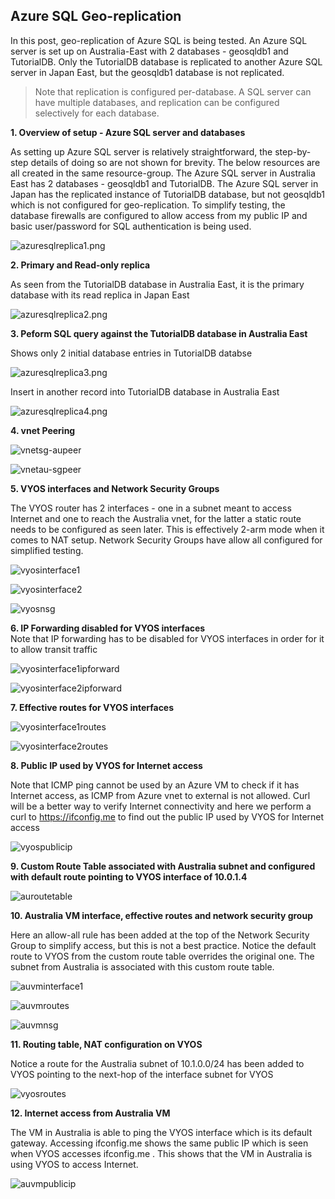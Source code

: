 ## Azure SQL Geo-replication

In this post, geo-replication of Azure SQL is being tested. An Azure SQL server is set up on Australia-East with 2 databases - geosqldb1 and TutorialDB. Only the TutorialDB database is replicated to another Azure SQL server in Japan East, but the geosqldb1 database is not replicated. 

> Note that replication is configured per-database. A SQL server can have multiple databases, and replication can be configured selectively for each database.


**1. Overview of setup - Azure SQL server and databases**

As setting up Azure SQL server is relatively straightforward, the step-by-step details of doing so are not shown for brevity. The below resources are all created in the same resource-group. The Azure SQL server in Australia East has 2 databases - geosqldb1 and TutorialDB. The Azure SQL server in Japan has the replicated instance of TutorialDB database, but not geosqldb1 which is not configured for geo-replication. To simplify testing, the database firewalls are configured to allow access from my public IP and basic user/password for SQL authentication is being used. 

![azuresqlreplica1.png](https://github.com/chianw/chianw/blob/main/azuresqlreplica1.png)

**2. Primary and Read-only replica**

As seen from the TutorialDB database in Australia East, it is the primary database with its read replica in Japan East

![azuresqlreplica2.png](https://github.com/chianw/chianw/blob/main/azuresqlreplica2.png)


**3. Peform SQL query against the TutorialDB database in Australia East**

Shows only 2 initial database entries in TutorialDB databse

![azuresqlreplica3.png](https://github.com/chianw/chianw/blob/main/azuresqlreplica3.png)

Insert in another record into TutorialDB database in Australia East

![azuresqlreplica4.png](https://github.com/chianw/chianw/blob/main/azuresqlreplica4.png)


**4. vnet Peering**

![vnetsg-aupeer](https://github.com/chianw/chianw/blob/main/vnetsg-aupeer.png)

![vnetau-sgpeer](https://github.com/chianw/chianw/blob/main/vnetau-sgpeer.png)


**5. VYOS interfaces and Network Security Groups**

The VYOS router has 2 interfaces - one in a subnet meant to access Internet and one to reach the Australia vnet, for the latter a static route needs to be configured as seen later. This is effectively 2-arm mode when it comes to NAT setup. Network Security Groups have allow all configured for simplified testing. 

![vyosinterface1](https://github.com/chianw/chianw/blob/main/vyosinterface1.png)

![vyosinterface2](https://github.com/chianw/chianw/blob/main/vyosinterface2.png)

![vyosnsg](https://github.com/chianw/chianw/blob/main/vyosnsg.png)


**6. IP Forwarding disabled for VYOS interfaces**  
Note that IP forwarding has to be disabled for VYOS interfaces in order for it to allow transit traffic

![vyosinterface1ipforward](https://github.com/chianw/chianw/blob/main/vyosinterface1ipforward.png)

![vyosinterface2ipforward](https://github.com/chianw/chianw/blob/main/vyosinterface2ipforward.png)

**7. Effective routes for VYOS interfaces**  

![vyosinterface1routes](https://github.com/chianw/chianw/blob/main/vyosinterface1routes.png)

![vyosinterface2routes](https://github.com/chianw/chianw/blob/main/vyosinterface2routes.png)

**8. Public IP used by VYOS for Internet access**  

Note that ICMP ping cannot be used by an Azure VM to check if it has Internet access, as ICMP from Azure vnet to external is not allowed. Curl will be a better way to verify Internet connectivity and here we perform a curl to https://ifconfig.me to find out the public IP used by VYOS for Internet access

![vyospublicip](https://github.com/chianw/chianw/blob/main/vyospublicip.png)

**9. Custom Route Table associated with Australia subnet and configured with default route pointing to VYOS interface of 10.0.1.4** 

![auroutetable](https://github.com/chianw/chianw/blob/main/auroutetable.png)

**10. Australia VM interface, effective routes and network security group**  

Here an allow-all rule has been added at the top of the Network Security Group to simplify access, but this is not a best practice. Notice the default route to VYOS from the custom route table overrides the original one. The subnet from Australia is associated with this custom route table.

![auvminterface1](https://github.com/chianw/chianw/blob/main/auvminterface1.png)

![auvmroutes](https://github.com/chianw/chianw/blob/main/auvmroutes.png)

![auvmnsg](https://github.com/chianw/chianw/blob/main/auvmnsg.png)


**11. Routing table, NAT configuration on VYOS**  

Notice a route for the Australia subnet of 10.1.0.0/24 has been added to VYOS pointing to the next-hop of the interface subnet for VYOS

![vyosroutes](https://github.com/chianw/chianw/blob/main/vyosroutes.png)


**12. Internet access from Australia VM**  

The VM in Australia is able to ping the VYOS interface which is its default gateway. Accessing ifconfig.me shows the same public IP which is seen when VYOS accesses ifconfig.me . This shows that the VM in Australia is using VYOS to access Internet.

![auvmpublicip](https://github.com/chianw/chianw/blob/main/auvmpublicip.png)


